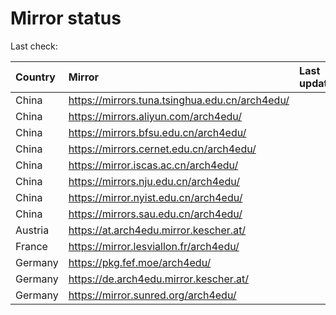 <script src="./time.js"></script>
# Mirror status
Last check: <script type="text/javascript">localize(1739035039.712498);</script>

|Country|Mirror|Last update|
|:------|:-----|:----------|
|China|https://mirrors.tuna.tsinghua.edu.cn/arch4edu/|<script type="text/javascript">localize(1738996593);</script>|
|China|https://mirrors.aliyun.com/arch4edu/|<script type="text/javascript">localize(1738996593);</script>|
|China|https://mirrors.bfsu.edu.cn/arch4edu/|<script type="text/javascript">localize(1738996593);</script>|
|China|https://mirrors.cernet.edu.cn/arch4edu/|<script type="text/javascript">localize(1738996593);</script>|
|China|https://mirror.iscas.ac.cn/arch4edu/|<script type="text/javascript">localize(1738996593);</script>|
|China|https://mirrors.nju.edu.cn/arch4edu/|<script type="text/javascript">localize(1738910607);</script>|
|China|https://mirror.nyist.edu.cn/arch4edu/|<script type="text/javascript">localize(1738996593);</script>|
|China|https://mirrors.sau.edu.cn/arch4edu/|<script type="text/javascript">localize(1731653531);</script>|
|Austria|https://at.arch4edu.mirror.kescher.at/|<script type="text/javascript">localize(1738996593);</script>|
|France|https://mirror.lesviallon.fr/arch4edu/|<script type="text/javascript">localize(1738996593);</script>|
|Germany|https://pkg.fef.moe/arch4edu/|<script type="text/javascript">localize(1738996593);</script>|
|Germany|https://de.arch4edu.mirror.kescher.at/|<script type="text/javascript">localize(1738996593);</script>|
|Germany|https://mirror.sunred.org/arch4edu/|<script type="text/javascript">localize(1738996593);</script>|

<script src="./tablefilter/tablefilter.js"></script>
<script src="./table.js"></script>